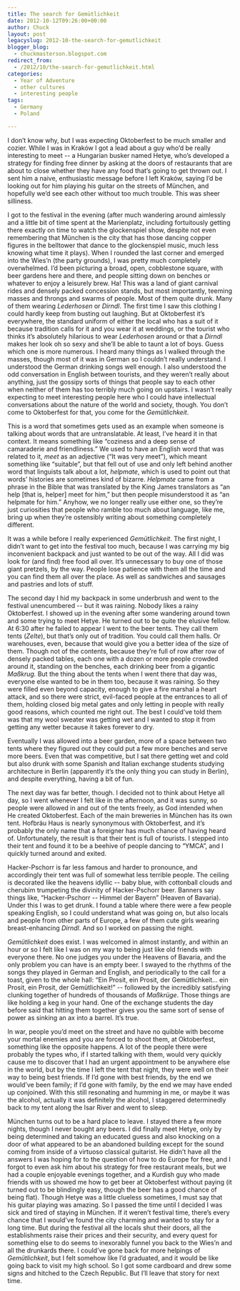 ```yaml
---
title: The search for Gemütlichkeit
date: 2012-10-12T09:26:00+00:00
author: Chuck
layout: post
legacyslug: 2012-10-the-search-for-gemutlichkeit
blogger_blog:
  - chuckmasterson.blogspot.com
redirect_from:
  - /2012/10/the-search-for-gemutlichkeit.html
categories:
  - Year of Adventure
  - other cultures
  - interesting people
tags:
  - Germany
  - Poland

---
```

I don’t know why, but I was expecting Oktoberfest to be much smaller and
cozier. While I was in Kraków I got a lead about a guy who’d be really
interesting to meet -- a Hungarian busker named Hetye, who’s
developed a strategy for finding free dinner by asking at the doors of
restaurants that are about to close whether they have any food that’s
going to get thrown out. I sent him a naive, enthusiastic message before I left
Kraków, saying I’d be looking out for him playing his guitar on the
streets of München, and hopefully we’d see each other without too much
trouble. This was sheer silliness.

I got to the festival in the evening (after much wandering around aimlessly and
a little bit of time spent at the Marienplatz, including fortuitously getting
there exactly on time to watch the glockenspiel show, despite not even
remembering that München is the city that has those dancing copper figures in
the belltower that dance to the glockenspiel music, much less knowing what time
it plays). When I rounded the last corner and emerged into the Wies’n
(the party grounds), I was pretty much completely overwhelmed.  I’d been
picturing a broad, open, cobblestone square, with beer gardens here and there,
and people sitting down on benches or whatever to enjoy a leisurely brew. Ha!
This was a land of giant carnival rides and densely packed concession stands,
but most importantly, teeming masses and throngs and swarms of people. Most of
them quite drunk. Many of them wearing *Lederhosen* or *Dirndl*. The
first time I saw this clothing I could hardly keep from busting out laughing.
But at Oktoberfest it’s everywhere, the standard uniform of either the
local who has a suit of it because tradition calls for it and you wear it at
weddings, or the tourist who thinks it’s absolutely hilarious to wear
*Lederhosen* around or that a *Dirndl* makes her look oh so sexy and
she’ll be able to taunt a lot of boys. Guess which one is more numerous.
I heard many things as I walked through the masses, though most of it was in
German so I couldn’t really understand. I understood the German drinking
songs well enough. I also understood the odd conversation in English between
tourists, and they weren’t really about anything, just the gossipy sorts
of things that people say to each other when neither of them has too terribly
much going on upstairs. I wasn’t really expecting to meet interesting
people here who I could have intellectual conversations about the nature of the
world and society, though. You don’t come to Oktoberfest for that, you
come for the *Gemütlichkeit*.

This is a word that sometimes gets used as an example when someone is talking
about words that are untranslatable. At least, I’ve heard it in that
context. It means something like “coziness and a deep sense of
camaraderie and friendliness.” We used to have an English word that was
related to it, *meet* as an adjective (“It was very meet”),
which meant something like “suitable”, but that fell out of use and
only left behind another word that linguists talk about a lot, *helpmate*,
which is used to point out that words’ histories are sometimes kind of
bizarre. *Helpmate* came from a phrase in the Bible that was
translated by the King James translators as “an help [that is, helper]
meet for him,” but then people misunderstood it as “an helpmate for
him.” Anyhow, we no longer really use either one, so they’re just
curiosities that people who ramble too much about language, like me, bring up
when they’re ostensibly writing about something completely different.

It was a while before I really
experienced *Gemütlichkeit*. The first night, I didn’t want to
get into the festival too much, because I was carrying my big inconvenient
backpack and just wanted to be out of the way. All I did was look for (and
find) free food all over. It’s unnecessary to buy one of those giant
pretzels, by the way. People lose patience with them all the time and you can
find them all over the place. As well as sandwiches and sausages and pastries
and lots of stuff.

The second day I hid my backpack in some underbrush and went to the festival
unencumbered -- but it was raining.  Nobody likes a rainy Oktoberfest. I
showed up in the evening after some wandering around town and some trying to
meet Hetye. He turned out to be quite the elusive fellow. At 6:30 after he
failed to appear I went to the beer tents.  They call them tents
(*Zelte*), but that’s only out of tradition.  You could call them
halls. Or warehouses, even, because that would give you a better idea of the
size of them. Though not of the contents, because they’re full of row
after row of densely packed tables, each one with a dozen or more people
crowded around it, standing on the benches, each drinking beer from a gigantic
*Maßkrug.* But the thing about the tents when I went there that day was,
everyone else wanted to be in them too, because it was raining. So they were
filled even beyond capacity, enough to give a fire marshal a heart attack, and
so there were strict, evil-faced people at the entrances to all of them,
holding closed big metal gates and only letting in people with really good
reasons, which counted me right out. The best I could’ve told them was
that my wool sweater was getting wet and I wanted to stop it from getting any
wetter because it takes forever to dry.

Eventually I was
allowed into a beer garden, more of a space between two tents where they
figured out they could put a few more benches and serve more beers. Even that
was competitive, but I sat there getting wet and cold but also drunk with some
Spanish and Italian exchange students studying architecture in Berlin
(apparently it’s the only thing you can study in Berlin), and despite
everything, having a bit of fun.

The next day was far better, though. I decided not to think about Hetye all
day, so I went whenever I felt like in the afternoon, and it was sunny, so
people were allowed in and out of the tents freely, as God intended when He
created Oktoberfest. Each of the main breweries in München has its own tent.
Hofbräu Haus is nearly synonymous with Oktoberfest, and it’s probably the
only name that a foreigner has much chance of having heard of. Unfortunately,
the result is that their tent is full of tourists. I stepped into their tent
and found it to be a beehive of people dancing to “YMCA”, and I
quickly turned around and exited.

Hacker-Pschorr is far less famous and harder to pronounce, and accordingly
their tent was full of somewhat less terrible people. The ceiling is decorated
like the heavens idyllic -- baby blue, with cottonball clouds and cherubim
trumpeting the divinity of Hacker-Pschorr beer. Banners say things like,
“Hacker-Pschorr -- Himmel der Bayern” (Heaven of Bavaria).
Under this I was to get drunk. I found a table where there were a few people
speaking English, so I could understand what was going on, but also locals and
people from other parts of Europe, a few of them cute girls wearing
breast-enhancing *Dirndl*. And so I worked on passing the night.

*Gemütlichkeit* does exist. I was welcomed in almost instantly, and within
an hour or so I felt like I was on my way to being just like old friends with
everyone there. No one judges you under the Heavens of Bavaria, and the only
problem you can have is an empty beer. I swayed to the rhythms of the songs
they played in German and English, and periodically to the call for a toast,
given to the whole hall: “Ein Prosit, ein Prosit, der
Gemütlichkeit… ein Prosit, ein Prosit, der Gemütlichkeit!” --
followed by the incredibly satisfying clunking together of hundreds of
thousands of *Maßkrüge*. Those things are like holding a keg in your
hand. One of the exchange students the day before said that hitting them
together gives you the same sort of sense of power as sinking an ax into a
barrel. It’s true.

In war, people you’d meet on the street and have no quibble with become
your mortal enemies and you are forced to shoot them, at Oktoberfest, something
like the opposite happens. A lot of the people there were probably the types
who, if I started talking with them, would very quickly cause me to discover
that I had an urgent appointment to be anywhere else in the world, but by the
time I left the tent that night, they were well on their way to being best
friends. If I’d gone with best friends, by the end we would’ve been
family; if I’d gone with family, by the end we may have ended up
conjoined. With this still resonating and humming in me, or maybe it was the
alcohol, actually it was definitely the alcohol, I staggered determinedly back
to my tent along the Isar River and went to sleep.

München turns out to be a hard place to leave. I stayed there a few more
nights, though I never bought any beers. I did finally meet Hetye, only by
being determined and taking an educated guess and also knocking on a door of
what appeared to be an abandoned building except for the sound coming from
inside of a virtuoso classical guitarist. He didn’t have all the answers
I was hoping for to the question of how to do Europe for free, and I forgot to
even ask him about his strategy for free restaurant meals, but we had a couple
enjoyable evenings together, and a Kurdish guy who made friends with us showed
me how to get beer at Oktoberfest without paying (it turned out to be
blindingly easy, though the beer has a good chance of being flat). Though Hetye
was a little clueless sometimes, I must say that his guitar playing was
amazing. So I passed the time until I decided I was sick and tired of staying
in München. If it weren’t festival time, there’s every chance that
I would’ve found the city charming and wanted to stay for a long time.
But during the festival all the locals shut their doors, all the establishments
raise their prices and their security, and every quest for something else to do
seems to inexorably funnel you back to the Wies’n and all the drunkards
there. I could’ve gone back for more helpings of *Gemütlichkeit*,
but I felt somehow like I’d graduated, and it would be like going back to
visit my high school. So I got some cardboard and drew some signs and
hitched to the Czech Republic. But I’ll leave that story for next time.  
